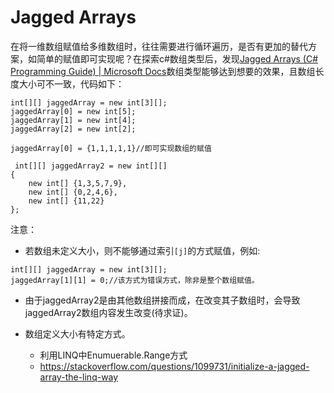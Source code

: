 # Jagged Arrays 
在将一维数组赋值给多维数组时，往往需要进行循环遍历，是否有更加的替代方案，如简单的赋值即可实现呢？在探索c#数组类型后，发现[Jagged Arrays (C# Programming Guide) | Microsoft Docs](https://docs.microsoft.com/en-us/dotnet/csharp/programming-guide/arrays/jagged-arrays)数组类型能够达到想要的效果，且数组长度大小可不一致，代码如下：
```
int[][] jaggedArray = new int[3][];
jaggedArray[0] = new int[5];
jaggedArray[1] = new int[4];
jaggedArray[2] = new int[2];

jaggedArray[0] = {1,1,1,1,1}//即可实现数组的赋值

 int[][] jaggedArray2 = new int[][] 
{
    new int[] {1,3,5,7,9},
    new int[] {0,2,4,6},
    new int[] {11,22}
};
```

注意：
- 若数组未定义大小，则不能够通过索引`[j]`的方式赋值，例如:
```
int[][] jaggedArray = new int[3][];
jaggedArray[1][1] = 0;//该方式为错误方式，除非是整个数组赋值。
```
- 由于jaggedArray2是由其他数组拼接而成，在改变其子数组时，会导致jaggedArray2数组内容发生改变(待求证)。

- 数组定义大小有特定方式。
    + 利用LINQ中Enumuerable.Range方式
    + https://stackoverflow.com/questions/1099731/initialize-a-jagged-array-the-linq-way
